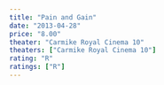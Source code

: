 ```yaml
---
title: "Pain and Gain"
date: "2013-04-28"
price: "8.00"
theater: "Carmike Royal Cinema 10"
theaters: ["Carmike Royal Cinema 10"]
rating: "R"
ratings: ["R"]
---
```

